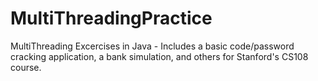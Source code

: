 MultiThreadingPractice
======================

MultiThreading Excercises in Java - Includes a basic code/password cracking application, a bank simulation, and others for Stanford's CS108 course. 
